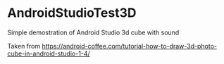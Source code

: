 # AndroidStudioTest3D
Simple demostration of Android Studio 3d cube with sound

Taken from https://android-coffee.com/tutorial-how-to-draw-3d-photo-cube-in-android-studio-1-4/
